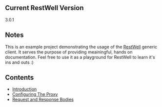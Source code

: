 ## Current RestWell Version
3.0.1

## Notes
This is an example project demonstrating the usage of the [RestWell](https://github.com/StephenMP/RestWell) generic client. It serves the purpose of providing meainingful, hands on documentation. Feel free to use it as a playground for RestWell to learn it's ins and outs :)

## Contents
* [Introduction](https://github.com/StephenMP/RestWell.Examples/tree/master/Introduction)
* [Configuring The Proxy](https://github.com/StephenMP/RestWell.Examples/tree/master/ConfiguringTheProxy)
* [Request and Response Bodies](https://github.com/StephenMP/RestWell.Examples/tree/master/RequestAndResponseBodies)
